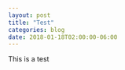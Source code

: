 ```yaml
---
layout: post
title: "Test"
categories: blog
date: 2018-01-18T02:00:00-06:00
---
```


This is a test

